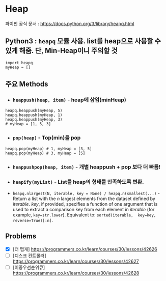 # Heap
파이썬 공식 문서 : https://docs.python.org/3/library/heapq.html
## Python3 : ```heapq``` 모듈 사용. list를 heap으로 사용할 수 있게 해줌.   단, Min-Heap이니 주의할 것

```python3
import heapq
myHeap = []
```   

## 주요 Methods

* ### ```heappush(heap, item)``` - heap에 삽입(minHeap)
```python3
heapq.heappush(myHeap, 5)
heapq.heappush(myHeap, 1)
heapq.heappush(myHeap, 3)
# myHeap = [1, 5, 3]
```
* ### ```pop(heap)``` - Top(min)을 pop
```python3
heapq.pop(myHeap) # 1, myHeap = [3, 5]
heapq.pop(myHeap) # 3, myHeap = [5]
```

* ### ```heappushpop(heap, item)``` - 개별 heappush + pop 보다 더 빠름!

* ### ```heapify(myList)``` - List를 heap의 형태를 만족하도록 변환.


* ```heapq.nlargest(N, iterable, key = None) / heapq.n(smallest(...)``` - Return a list with the _n_ largest elements from the dataset defined by _iterable_. _key_, if provided, specifies a function of one argument that is used to extract a comparison key from each element in _iterable_ (for example, `key=str.lower`). Equivalent to: `sorted(iterable,  key=key,  reverse=True)[:n]`.



## Problems
- [x] [더 맵게] https://programmers.co.kr/learn/courses/30/lessons/42626
- [ ] [디스크 컨트롤러] https://programmers.co.kr/learn/courses/30/lessons/42627
- [ ] [이중우선순위큐] https://programmers.co.kr/learn/courses/30/lessons/42628
